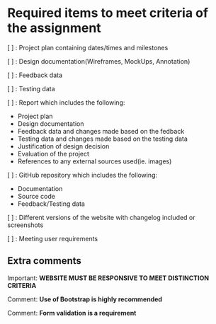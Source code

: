 # Required items to meet criteria of the assignment

[ ] : Project plan containing dates/times and milestones

[ ] : Design documentation(Wireframes, MockUps, Annotation)

[ ] : Feedback data

[ ] : Testing data

[ ] : Report which includes the following:

* Project plan
* Design documentation
* Feedback data and changes made based on the fedback
* Testing data and changes made based on the testing data
* Justification of design decision
* Evaluation of the project
* References to any external sources used(ie. images)

[ ] : GitHub repository which includes the following:

* Documentation
* Source code
* Feedback/Testing data

[ ] : Different versions of the website with changelog included or screenshots

[ ] : Meeting user requirements

## Extra comments

Important: **WEBSITE MUST BE RESPONSIVE TO MEET DISTINCTION CRITERIA**

Comment: **Use of Bootstrap is highly recommended**

Comment: **Form validation is a requirement**
